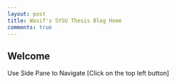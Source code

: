 ```yaml
---
layout: post
title: Wasif's SYSU Thesis Blog Home
comments: true
---
```


## Welcome

Use Side Pane to Navigate [Click on the top left button]
